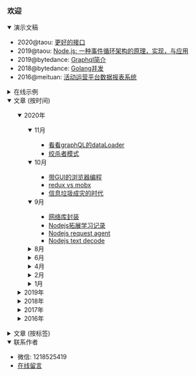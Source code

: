 ### 欢迎

<details open>
    <summary>演示文稿</summary>
    <p>
        <ul>
            <li>
                2020@taou: <a target="_blank" href="https://slides.com/shaomingquan/deck-0cc907">更好的接口</a>
            </li>
            <li>
                2019@taou: <a target="_blank" href="https://slides.com/shaomingquan/nodejs">Node.js: 一种事件循环架构的原理，实现，与应用</a>
            </li>
            <li>
                2019@bytedance: <a target="_blank" href="https://slides.com/shaomingquan/graphql">Graphql简介</a>
            </li>
            <li>
                2018@bytedance: <a target="_blank" href="https://slides.com/shaomingquan/go-for-jsers-4">Golang并发</a>
            </li>
            <li>
                2016@meituan: <a target="_blank" href="https://slides.com/shaomingquan/echo">活动运营平台数据报表系统</a>
            </li>
        </ul>
    </p>
</details>

<details>
    <summary>在线示例</summary>
    <p>
    <ul>
        <li>
            golang api组织框架，<a target="_blank" href="https://github.com/shaomingquan/catalyst-documentary">catalyst</a>
        </li>
        <li>
            帮助你在github上生成一个博客，<a target="_blank" href="https://github.com/shaomingquan/tiny-blog-gen">tiny-blog-gen</a>
        </li>
        <li>
            帮助你快速生成<code>@keyframe</code>多帧动画代码，firecracker
            <span class="demo"><a target="_blank" href="http://shaomingquan.github.io/firecracker/">DEMO</a></span>
        </li>
        <li>
            粗暴的射击小游戏
            <span class="demo"><a target="_blank" href="http://shaomingquan.github.io/shotshot/">DEMO</a></span>
        </li>
        <li>
            翻牌记忆游戏
            <span class="demo"><a target="_blank" href="http://shaomingquan.github.io/memgame/">DEMO</a></span>
        </li>
        <li>
            基于canvas的颜色选择器，所见即所得
            <span class="demo"><a target="_blank" href="http://shaomingquan.github.io/canvascolorpicker/">DEMO</a></span>
        </li>
        <li>我的毕业设计<a target="_blank" href="http://v.youku.com/v_show/id_XMTYyMjk1OTUyOA==.html">展示视频</a>，基于插件+用户协同推荐的笔记应用</li>
        <li>毕业季另一个作品<a target="_blank" href="http://v.youku.com/v_show/id_XMTYyMjk2NDY1Mg==.html">展示视频</a>，监督学习的一款RN应用</li>
    </ul>
    </p>
</details>
<details open>
    <summary>文章 (按时间)</summary>
    <ul>
        <details open>
    <summary>2020年</summary>
    <ul>
        <details open>
    <summary>11月</summary>
    <ul>
        <ul><li><a href="https://github.com/shaomingquan/articles/blob/master/src/%E7%9C%8B%E7%9C%8BgraphQL%E7%9A%84dataLoader.md">看看graphQL的dataLoader</a><span>&nbsp;</span></li><li><a href="https://github.com/shaomingquan/articles/blob/master/src/%E7%BB%9E%E6%9D%80%E8%80%85%E6%A8%A1%E5%BC%8F.md">绞杀者模式</a><span>&nbsp;</span></li></ul>
    </ul>
</details><details open>
    <summary>10月</summary>
    <ul>
        <ul><li><a href="https://github.com/shaomingquan/articles/blob/master/src/%E5%B8%A6GUI%E7%9A%84%E6%B5%8F%E8%A7%88%E5%99%A8%E7%BC%96%E7%A8%8B.md">带GUI的浏览器编程</a><span>&nbsp;</span></li><li><a href="https://github.com/shaomingquan/articles/blob/master/src/redux%20vs%20mobx.md">redux vs mobx</a><span>&nbsp;</span></li><li><a href="https://github.com/shaomingquan/articles/blob/master/src/%E4%BF%A1%E6%81%AF%E5%9E%83%E5%9C%BE%E6%88%90%E7%81%BE%E7%9A%84%E6%97%B6%E4%BB%A3.md">信息垃圾成灾的时代</a><span>&nbsp;</span></li></ul>
    </ul>
</details><details open>
    <summary>9月</summary>
    <ul>
        <ul><li><a href="https://github.com/shaomingquan/articles/blob/master/src/%E7%BD%91%E7%BB%9C%E5%BA%93%E5%B0%81%E8%A3%85.md">网络库封装</a><span>&nbsp;</span></li><li><a href="https://github.com/shaomingquan/articles/blob/master/src/Nodejs%E6%8B%93%E5%B1%95%E5%AD%A6%E4%B9%A0%E8%AE%B0%E5%BD%95.md">Nodejs拓展学习记录</a><span>&nbsp;</span></li><li><a href="https://github.com/shaomingquan/articles/blob/master/src/Nodejs%20request%20agent.md">Nodejs request agent</a><span>&nbsp;</span></li><li><a href="https://github.com/shaomingquan/articles/blob/master/src/Nodejs%20text%20decode.md">Nodejs text decode</a><span>&nbsp;</span></li></ul>
    </ul>
</details><details >
    <summary>8月</summary>
    <ul>
        <ul><li><a href="https://github.com/shaomingquan/articles/blob/master/src/private%20npm-registry%20mvp.md">private npm-registry mvp</a><span>&nbsp;</span></li><li><a href="https://github.com/shaomingquan/articles/blob/master/src/cra%2Belectron.md">cra+electron</a><span>&nbsp;</span></li><li><a href="https://github.com/shaomingquan/articles/blob/master/src/koa-compose%E8%B5%B7%E5%BA%95.md">koa-compose起底</a><span>&nbsp;</span></li></ul>
    </ul>
</details><details >
    <summary>6月</summary>
    <ul>
        <ul><li><a href="https://github.com/shaomingquan/articles/blob/master/src/mobx%E7%9A%84possibly%20stale%E6%9C%BA%E5%88%B6.md">mobx的possibly stale机制</a><span>&nbsp;</span></li><li><a href="https://github.com/shaomingquan/articles/blob/master/src/polyfill%E6%80%8E%E6%A0%B7%E6%9C%80%E9%9D%A0%E8%B0%B1%EF%BC%9F.md">polyfill怎样最靠谱？</a><span>&nbsp;</span></li></ul>
    </ul>
</details><details >
    <summary>4月</summary>
    <ul>
        <ul><li><a href="https://github.com/shaomingquan/articles/blob/master/src/%E8%BE%B9%E9%99%85%E6%95%88%E5%BA%94.md">边际效应</a><span>&nbsp;</span></li></ul>
    </ul>
</details><details >
    <summary>2月</summary>
    <ul>
        <ul><li><a href="https://github.com/shaomingquan/articles/blob/master/src/%E6%B5%81%E9%87%8F%E2%80%9C%E6%94%AF%E9%85%8D%E2%80%9D.md">流量“支配”</a><span>&nbsp;</span></li></ul>
    </ul>
</details><details >
    <summary>1月</summary>
    <ul>
        <ul><li><a href="https://github.com/shaomingquan/articles/blob/master/src/%E9%9D%A2%E8%AF%95.md">面试</a><span>&nbsp;</span></li><li><a href="https://github.com/shaomingquan/articles/blob/master/src/%E5%B7%A5%E4%BD%9C%E6%97%A5%E5%BF%97%EF%BC%9A%E6%9C%8D%E5%8A%A1%E8%BF%81%E7%A7%BB.md">工作日志：服务迁移</a><span>&nbsp;</span></li></ul>
    </ul>
</details>
    </ul>
</details><details >
    <summary>2019年</summary>
    <ul>
        <details >
    <summary>12月</summary>
    <ul>
        <ul><li><a href="https://github.com/shaomingquan/articles/blob/master/src/%E9%87%91%E5%AD%97%E5%A1%94%E5%8E%9F%E7%90%86.md">金字塔原理</a><span>&nbsp;</span></li><li><a href="https://github.com/shaomingquan/articles/blob/master/src/%E5%B7%A5%E4%BD%9C%E6%97%A5%E5%BF%97%EF%BC%9A%E5%BC%82%E6%AD%A5%E4%BC%98%E5%85%88.md">工作日志：异步优先</a><span>&nbsp;</span></li></ul>
    </ul>
</details><details >
    <summary>11月</summary>
    <ul>
        <ul><li><a href="https://github.com/shaomingquan/articles/blob/master/src/%E5%B7%A5%E4%BD%9C%E6%97%A5%E5%BF%97%EF%BC%9Apc%E7%BD%91%E7%AB%99%E4%BC%98%E5%8C%961.0.md">工作日志：pc网站优化1.0</a><span>&nbsp;</span></li><li><a href="https://github.com/shaomingquan/articles/blob/master/src/lazy%20programming.md">lazy programming</a><span>&nbsp;</span></li></ul>
    </ul>
</details><details >
    <summary>10月</summary>
    <ul>
        <ul><li><a href="https://github.com/shaomingquan/articles/blob/master/src/redux%20history%E5%8F%8C%E5%90%91%E7%BB%91%E5%AE%9A%E6%8A%BD%E8%B1%A1.md">redux history双向绑定抽象</a><span>&nbsp;</span></li><li><a href="https://github.com/shaomingquan/articles/blob/master/src/react%E4%BA%8B%E4%BB%B6%E7%9A%84%E5%87%A0%E4%B8%AA%E5%9D%91.md">react事件的几个坑</a><span>&nbsp;</span></li></ul>
    </ul>
</details><details >
    <summary>9月</summary>
    <ul>
        <ul><li><a href="https://github.com/shaomingquan/articles/blob/master/src/%E6%97%A5%E5%B8%B8%EF%BC%881%EF%BC%89.md">日常（1）</a><span>&nbsp;</span></li><li><a href="https://github.com/shaomingquan/articles/blob/master/src/%E5%B7%A5%E4%BD%9C%E6%97%A5%E5%BF%97%EF%BC%9A%E4%B8%80%E6%AC%A1%E6%9B%B2%E6%8A%98%E7%9A%84%E4%B8%8A%E7%BA%BF.md">工作日志：一次曲折的上线</a><span>&nbsp;</span></li><li><a href="https://github.com/shaomingquan/articles/blob/master/src/Nodejs%E4%B8%AD%E5%BC%82%E6%AD%A5%E6%93%8D%E4%BD%9C%E7%9A%84%E5%BA%95%E5%B1%82%E5%B7%AE%E5%88%AB.md">Nodejs中异步操作的底层差别</a><span>&nbsp;</span></li><li><a href="https://github.com/shaomingquan/articles/blob/master/src/react-tabs%E8%AE%BE%E8%AE%A1%E8%A7%A3%E8%AF%BB.md">react-tabs设计解读</a><span>&nbsp;</span></li><li><a href="https://github.com/shaomingquan/articles/blob/master/src/Nodejs%E4%B8%AD%E7%9A%84%E5%BE%AA%E7%8E%AF%E5%BC%95%E7%94%A8.md">Nodejs中的循环引用</a><span>&nbsp;</span></li></ul>
    </ul>
</details><details >
    <summary>8月</summary>
    <ul>
        <ul><li><a href="https://github.com/shaomingquan/articles/blob/master/src/%E6%96%87%E6%A1%A3%E9%98%85%E8%AF%BB%EF%BC%9Areact%20hooks.md">文档阅读：react hooks</a><span>&nbsp;</span></li></ul>
    </ul>
</details><details >
    <summary>7月</summary>
    <ul>
        <ul><li><a href="https://github.com/shaomingquan/articles/blob/master/src/%E5%8D%9A%E5%AE%A2%E7%BF%BB%E8%AF%91%EF%BC%9A%E5%85%B3%E4%BA%8Enpm%E5%AE%89%E5%85%A8%E6%80%A7%E7%9A%84%E5%8D%81%E4%B8%AA%E6%9C%80%E4%BD%B3%E5%AE%9E%E8%B7%B5.md">博客翻译：关于npm安全性的十个最佳实践</a><span>&nbsp;</span></li><li><a href="https://github.com/shaomingquan/articles/blob/master/src/%E6%95%B0%E6%8D%AE%E4%BA%A7%E5%93%81%E7%9A%84%E7%BB%9F%E4%B8%80%E5%A4%8D%E7%9B%98.md">数据产品的统一复盘</a><span>&nbsp;</span></li></ul>
    </ul>
</details><details >
    <summary>6月</summary>
    <ul>
        <ul><li><a href="https://github.com/shaomingquan/articles/blob/master/src/%E8%BF%99%E4%B8%89%E5%B9%B4.md">这三年</a><span>&nbsp;</span></li><li><a href="https://github.com/shaomingquan/articles/blob/master/src/%E5%8D%9A%E5%AE%A2%E7%BF%BB%E8%AF%91%EF%BC%9Amobx%2Breact%E7%9A%84%E6%9C%80%E4%BD%B3%E5%AE%9E%E8%B7%B5.md">博客翻译：mobx+react的最佳实践</a><span>&nbsp;</span></li></ul>
    </ul>
</details><details >
    <summary>5月</summary>
    <ul>
        <ul><li><a href="https://github.com/shaomingquan/articles/blob/master/src/app%E9%A1%B5%E9%9D%A2%E6%A0%88%E7%AE%A1%E7%90%86%E6%80%9D%E8%B7%AF.md">app页面栈管理思路</a><span>&nbsp;</span></li><li><a href="https://github.com/shaomingquan/articles/blob/master/src/optimize%20pipeline%20cheatSheet.md">optimize pipeline cheatSheet</a><span>&nbsp;</span></li><li><a href="https://github.com/shaomingquan/articles/blob/master/src/%E5%B0%8F%E7%A8%8B%E5%BA%8F%E6%9D%82%E8%B0%88.md">小程序杂谈</a><span>&nbsp;</span></li></ul>
    </ul>
</details><details >
    <summary>4月</summary>
    <ul>
        <ul><li><a href="https://github.com/shaomingquan/articles/blob/master/src/%E6%89%BE%E4%B8%AA%E6%96%B9%E5%BC%8F%E9%99%8D%E4%BD%8E%E4%BD%A0%E7%9A%84%E5%BF%83%E6%99%BA%E6%A8%A1%E5%9E%8B%E5%A4%8D%E6%9D%82%E5%BA%A6.md">找个方式降低你的心智模型复杂度</a><span>&nbsp;</span></li><li><a href="https://github.com/shaomingquan/articles/blob/master/src/9102%E4%BA%86%EF%BC%8C%E6%88%91%E6%8A%8A%E8%BF%99%E4%B8%AA%E5%89%8D%E7%AB%AF%E9%A1%B9%E7%9B%AE%E5%A4%8D%E4%B8%AA%E7%9B%98.md">9102了，我把这个前端项目复个盘</a><span>&nbsp;</span></li></ul>
    </ul>
</details><details >
    <summary>3月</summary>
    <ul>
        <ul><li><a href="https://github.com/shaomingquan/articles/blob/master/src/graphQL%E7%AE%80%E6%9E%90.md">graphQL简析</a><span>&nbsp;</span></li></ul>
    </ul>
</details>
    </ul>
</details><details >
    <summary>2018年</summary>
    <ul>
        <details >
    <summary>12月</summary>
    <ul>
        <ul><li><a href="https://github.com/shaomingquan/articles/blob/master/src/%E5%8D%9A%E5%AE%A2%E7%BF%BB%E8%AF%91%EF%BC%9A%E4%BD%8D%E6%93%8D%E4%BD%9C%E7%AE%97%E6%B3%95.md">博客翻译：位操作算法</a><span>&nbsp;</span></li></ul>
    </ul>
</details><details >
    <summary>11月</summary>
    <ul>
        <ul><li><a href="https://github.com/shaomingquan/articles/blob/master/src/ss%E6%90%AD%E5%BB%BA%E5%BF%AB%E9%80%9F%E6%95%99%E7%A8%8B.md">ss搭建快速教程</a><span>&nbsp;</span></li></ul>
    </ul>
</details><details >
    <summary>10月</summary>
    <ul>
        <ul><li><a href="https://github.com/shaomingquan/articles/blob/master/src/%E5%8E%BB%E9%99%A4%E6%BB%9A%E5%8A%A8%E7%95%99%E7%99%BD.md">去除滚动留白</a><span>&nbsp;</span></li><li><a href="https://github.com/shaomingquan/articles/blob/master/src/go%20underscore%E8%A7%A3%E6%9E%90--go%20reflect%E9%AA%9A%E6%93%8D%E4%BD%9C.md">go underscore解析--go reflect骚操作</a><span>&nbsp;</span></li></ul>
    </ul>
</details><details >
    <summary>9月</summary>
    <ul>
        <ul><li><a href="https://github.com/shaomingquan/articles/blob/master/src/%E8%BF%99%E4%B8%AA%E9%A1%B9%E7%9B%AE%E5%B7%AE%E7%82%B9%E5%B4%A9%E4%BA%86.md">这个项目差点崩了</a><span>&nbsp;</span></li></ul>
    </ul>
</details><details >
    <summary>8月</summary>
    <ul>
        <ul><li><a href="https://github.com/shaomingquan/articles/blob/master/src/go%20%E5%B9%B6%E5%8F%91.md">go 并发</a><span>&nbsp;</span></li><li><a href="https://github.com/shaomingquan/articles/blob/master/src/golang%20range%E7%9A%84%E5%9D%91.md">golang range的坑</a><span>&nbsp;</span></li><li><a href="https://github.com/shaomingquan/articles/blob/master/src/go%20%E6%8C%87%E9%92%88%E5%8D%87%E7%BA%A7.md">go 指针升级</a><span>&nbsp;</span></li></ul>
    </ul>
</details><details >
    <summary>5月</summary>
    <ul>
        <ul><li><a href="https://github.com/shaomingquan/articles/blob/master/src/%E5%85%B3%E4%BA%8Ego%E7%9A%84append%E5%9D%91%E7%9A%84%E5%90%AF%E7%A4%BA.md">关于go的append坑的启示</a><span>&nbsp;</span></li></ul>
    </ul>
</details><details >
    <summary>4月</summary>
    <ul>
        <ul><li><a href="https://github.com/shaomingquan/articles/blob/master/src/%E7%9F%A5%E8%AF%86%E5%9B%BE%E8%B0%B1%E8%B0%83%E7%A0%94.md">知识图谱调研</a><span>&nbsp;</span></li></ul>
    </ul>
</details><details >
    <summary>1月</summary>
    <ul>
        <ul><li><a href="https://github.com/shaomingquan/articles/blob/master/src/%E4%B8%80%E7%A7%8D%E8%87%AA%E5%AE%9A%E4%B9%89%E7%B4%A2%E5%BC%95%E7%9A%84%E6%96%B9%E6%A1%88.md">一种自定义索引的方案</a><span>&nbsp;</span></li></ul>
    </ul>
</details>
    </ul>
</details><details >
    <summary>2017年</summary>
    <ul>
        <details >
    <summary>12月</summary>
    <ul>
        <ul><li><a href="https://github.com/shaomingquan/articles/blob/master/src/%E4%BA%AC%E4%B8%9Ctech%20day%202017%E5%8F%82%E4%BC%9A%E8%AE%B0%E5%BD%95.md">京东tech day 2017参会记录</a><span>&nbsp;</span></li><li><a href="https://github.com/shaomingquan/articles/blob/master/src/%E8%AF%B4%E4%B8%80%E4%B8%AA%E7%AE%80%E5%8D%95%E7%9A%84%E8%A7%A3%E8%80%A6%E6%A8%A1%E5%9E%8B.md">说一个简单的解耦模型</a><span>&nbsp;</span></li><li><a href="https://github.com/shaomingquan/articles/blob/master/src/2017-11-24%20%E9%9D%92%E5%B2%9B%E4%B8%89%E6%97%A5%E8%A1%8C.md">2017-11-24 青岛三日行</a><span>&nbsp;</span></li></ul>
    </ul>
</details><details >
    <summary>7月</summary>
    <ul>
        <ul><li><a href="https://github.com/shaomingquan/articles/blob/master/src/%E5%B7%A5%E4%BD%9C%E7%AC%AC%E4%B8%80%E5%B9%B4%E7%9A%84%E4%B8%80%E4%BA%9B%E6%80%9D%E8%80%83.md">工作第一年的一些思考</a><span>&nbsp;</span></li><li><a href="https://github.com/shaomingquan/articles/blob/master/src/%E4%B8%80%E4%B8%AA%E5%BB%B6%E8%BF%9F%E5%93%8D%E5%BA%94%E5%BC%95%E5%8F%91%E7%9A%84%E6%80%9D%E8%80%83.md">一个延迟响应引发的思考</a><span>&nbsp;</span></li></ul>
    </ul>
</details><details >
    <summary>5月</summary>
    <ul>
        <ul><li><a href="https://github.com/shaomingquan/articles/blob/master/src/%E8%B0%88%E8%B0%88webassembly.md">谈谈webassembly</a><span>&nbsp;</span></li></ul>
    </ul>
</details><details >
    <summary>2月</summary>
    <ul>
        <ul><li><a href="https://github.com/shaomingquan/articles/blob/master/src/%E7%AE%80%E8%B0%88js%E9%80%92%E5%BD%92%E4%BC%98%E5%8C%96.md">简谈js递归优化</a><span>&nbsp;</span></li></ul>
    </ul>
</details>
    </ul>
</details><details >
    <summary>2016年</summary>
    <ul>
        <details >
    <summary>12月</summary>
    <ul>
        <ul><li><a href="https://github.com/shaomingquan/articles/blob/master/src/%E9%AC%BC%E7%95%9C%E4%B8%8D%E5%AE%8C%E5%85%A8%E6%8C%87%E5%8D%97.md">鬼畜不完全指南</a><span>&nbsp;</span></li><li><a href="https://github.com/shaomingquan/articles/blob/master/src/%E9%87%8D%E6%96%B0%E6%80%9D%E8%80%83%E5%9C%B0%E5%9D%80%E6%A0%8F.md">重新思考地址栏</a><span>&nbsp;</span></li><li><a href="https://github.com/shaomingquan/articles/blob/master/src/%E8%B7%9F%E4%BB%8E%E2%80%9C%E9%BB%98%E8%AE%A4%E2%80%9D.md">跟从“默认”</a><span>&nbsp;</span></li></ul>
    </ul>
</details><details >
    <summary>10月</summary>
    <ul>
        <ul><li><a href="https://github.com/shaomingquan/articles/blob/master/src/%E8%A7%86%E5%B7%AE%E6%BB%9A%E5%8A%A8%E7%9A%84n%E7%A7%8D%E5%AE%9E%E7%8E%B0.md">视差滚动的n种实现</a><span>&nbsp;</span></li><li><a href="https://github.com/shaomingquan/articles/blob/master/src/%E4%BB%A3%E7%A0%81review%E6%97%B6%E9%9C%80%E8%A6%81%E6%B3%A8%E6%84%8F%E7%9A%84%E5%87%A0%E4%B8%AA%E7%82%B9.md">代码review时需要注意的几个点</a><span>&nbsp;</span></li></ul>
    </ul>
</details><details >
    <summary>8月</summary>
    <ul>
        <ul><li><a href="https://github.com/shaomingquan/articles/blob/master/src/30%E8%A1%8C%E5%AE%9E%E7%8E%B0ejs%E5%BC%8F%E6%A8%A1%E6%9D%BF%E5%BC%95%E6%93%8E.md">30行实现ejs式模板引擎</a><span>&nbsp;</span></li><li><a href="https://github.com/shaomingquan/articles/blob/master/src/%E4%BA%A4%E4%BA%92%E4%B8%AD%E7%9A%84%E6%8E%A0%E8%BF%87%E6%95%88%E6%9E%9C.md">交互中的掠过效果</a><span>&nbsp;</span></li></ul>
    </ul>
</details><details >
    <summary>7月</summary>
    <ul>
        <ul><li><a href="https://github.com/shaomingquan/articles/blob/master/src/%E6%89%AF%E6%B7%A1%E4%BA%A4%E4%BA%92%E5%90%88%E9%9B%86.md">扯淡交互合集</a><span>&nbsp;</span></li><li><a href="https://github.com/shaomingquan/articles/blob/master/src/%E6%88%91%E4%B8%BA%E5%95%A5%E4%B8%8D%E7%94%A8%E5%AE%89%E5%8D%93.md">我为啥不用安卓</a><span>&nbsp;</span></li><li><a href="https://github.com/shaomingquan/articles/blob/master/src/Webpack%E7%BA%BF%E4%B8%8A%E7%BA%BF%E4%B8%8B%E7%AD%96%E7%95%A5.md">Webpack线上线下策略</a><span>&nbsp;</span></li></ul>
    </ul>
</details><details >
    <summary>6月</summary>
    <ul>
        <ul><li><a href="https://github.com/shaomingquan/articles/blob/master/src/%E7%BA%AFcss%E5%AE%9E%E7%8E%B0%E6%9B%B2%E7%BA%BF%E8%B7%AF%E5%BE%84.md">纯css实现曲线路径</a><span>&nbsp;</span></li></ul>
    </ul>
</details>
    </ul>
</details>
    </ul>
</details><details >
    <summary>文章 (按标签)</summary>
    <ul>
        <details >
    <summary>生活</summary>
    <ul>
        <ul><li><a href="https://github.com/shaomingquan/articles/blob/master/src/%E6%97%A5%E5%B8%B8%EF%BC%881%EF%BC%89.md">日常（1）</a><span>&nbsp;[2019-9-30]</span></li><li><a href="https://github.com/shaomingquan/articles/blob/master/src/2017-11-24%20%E9%9D%92%E5%B2%9B%E4%B8%89%E6%97%A5%E8%A1%8C.md">2017-11-24 青岛三日行</a><span>&nbsp;[2017-12-2]</span></li></ul>
    </ul>
</details><details >
    <summary>日常</summary>
    <ul>
        <ul><li><a href="https://github.com/shaomingquan/articles/blob/master/src/%E9%AC%BC%E7%95%9C%E4%B8%8D%E5%AE%8C%E5%85%A8%E6%8C%87%E5%8D%97.md">鬼畜不完全指南</a><span>&nbsp;[2016-12-9]</span></li></ul>
    </ul>
</details><details >
    <summary>思考</summary>
    <ul>
        <ul><li><a href="https://github.com/shaomingquan/articles/blob/master/src/%E4%BF%A1%E6%81%AF%E5%9E%83%E5%9C%BE%E6%88%90%E7%81%BE%E7%9A%84%E6%97%B6%E4%BB%A3.md">信息垃圾成灾的时代</a><span>&nbsp;[2020-10-6]</span></li><li><a href="https://github.com/shaomingquan/articles/blob/master/src/%E5%B7%A5%E4%BD%9C%E6%97%A5%E5%BF%97%EF%BC%9A%E5%BC%82%E6%AD%A5%E4%BC%98%E5%85%88.md">工作日志：异步优先</a><span>&nbsp;[2019-12-20]</span></li><li><a href="https://github.com/shaomingquan/articles/blob/master/src/%E5%B7%A5%E4%BD%9C%E6%97%A5%E5%BF%97%EF%BC%9Apc%E7%BD%91%E7%AB%99%E4%BC%98%E5%8C%961.0.md">工作日志：pc网站优化1.0</a><span>&nbsp;[2019-11-29]</span></li><li><a href="https://github.com/shaomingquan/articles/blob/master/src/lazy%20programming.md">lazy programming</a><span>&nbsp;[2019-11-8]</span></li><li><a href="https://github.com/shaomingquan/articles/blob/master/src/%E8%BF%99%E4%B8%89%E5%B9%B4.md">这三年</a><span>&nbsp;[2019-6-20]</span></li><li><a href="https://github.com/shaomingquan/articles/blob/master/src/%E6%89%BE%E4%B8%AA%E6%96%B9%E5%BC%8F%E9%99%8D%E4%BD%8E%E4%BD%A0%E7%9A%84%E5%BF%83%E6%99%BA%E6%A8%A1%E5%9E%8B%E5%A4%8D%E6%9D%82%E5%BA%A6.md">找个方式降低你的心智模型复杂度</a><span>&nbsp;[2019-4-25]</span></li><li><a href="https://github.com/shaomingquan/articles/blob/master/src/9102%E4%BA%86%EF%BC%8C%E6%88%91%E6%8A%8A%E8%BF%99%E4%B8%AA%E5%89%8D%E7%AB%AF%E9%A1%B9%E7%9B%AE%E5%A4%8D%E4%B8%AA%E7%9B%98.md">9102了，我把这个前端项目复个盘</a><span>&nbsp;[2019-4-13]</span></li><li><a href="https://github.com/shaomingquan/articles/blob/master/src/%E8%BF%99%E4%B8%AA%E9%A1%B9%E7%9B%AE%E5%B7%AE%E7%82%B9%E5%B4%A9%E4%BA%86.md">这个项目差点崩了</a><span>&nbsp;[2018-9-15]</span></li><li><a href="https://github.com/shaomingquan/articles/blob/master/src/%E4%B8%80%E7%A7%8D%E8%87%AA%E5%AE%9A%E4%B9%89%E7%B4%A2%E5%BC%95%E7%9A%84%E6%96%B9%E6%A1%88.md">一种自定义索引的方案</a><span>&nbsp;[2018-1-5]</span></li><li><a href="https://github.com/shaomingquan/articles/blob/master/src/%E4%BA%AC%E4%B8%9Ctech%20day%202017%E5%8F%82%E4%BC%9A%E8%AE%B0%E5%BD%95.md">京东tech day 2017参会记录</a><span>&nbsp;[2017-12-14]</span></li><li><a href="https://github.com/shaomingquan/articles/blob/master/src/%E5%B7%A5%E4%BD%9C%E7%AC%AC%E4%B8%80%E5%B9%B4%E7%9A%84%E4%B8%80%E4%BA%9B%E6%80%9D%E8%80%83.md">工作第一年的一些思考</a><span>&nbsp;[2017-7-23]</span></li><li><a href="https://github.com/shaomingquan/articles/blob/master/src/%E4%B8%80%E4%B8%AA%E5%BB%B6%E8%BF%9F%E5%93%8D%E5%BA%94%E5%BC%95%E5%8F%91%E7%9A%84%E6%80%9D%E8%80%83.md">一个延迟响应引发的思考</a><span>&nbsp;[2017-7-11]</span></li><li><a href="https://github.com/shaomingquan/articles/blob/master/src/%E8%B7%9F%E4%BB%8E%E2%80%9C%E9%BB%98%E8%AE%A4%E2%80%9D.md">跟从“默认”</a><span>&nbsp;[2016-12-2]</span></li><li><a href="https://github.com/shaomingquan/articles/blob/master/src/%E6%89%AF%E6%B7%A1%E4%BA%A4%E4%BA%92%E5%90%88%E9%9B%86.md">扯淡交互合集</a><span>&nbsp;[2016-7-18]</span></li><li><a href="https://github.com/shaomingquan/articles/blob/master/src/%E6%88%91%E4%B8%BA%E5%95%A5%E4%B8%8D%E7%94%A8%E5%AE%89%E5%8D%93.md">我为啥不用安卓</a><span>&nbsp;[2016-7-5]</span></li></ul>
    </ul>
</details><details >
    <summary>nodejs</summary>
    <ul>
        <ul><li><a href="https://github.com/shaomingquan/articles/blob/master/src/Nodejs%E6%8B%93%E5%B1%95%E5%AD%A6%E4%B9%A0%E8%AE%B0%E5%BD%95.md">Nodejs拓展学习记录</a><span>&nbsp;[2020-9-20]</span></li><li><a href="https://github.com/shaomingquan/articles/blob/master/src/Nodejs%20request%20agent.md">Nodejs request agent</a><span>&nbsp;[2020-9-6]</span></li><li><a href="https://github.com/shaomingquan/articles/blob/master/src/Nodejs%20text%20decode.md">Nodejs text decode</a><span>&nbsp;[2020-9-2]</span></li><li><a href="https://github.com/shaomingquan/articles/blob/master/src/private%20npm-registry%20mvp.md">private npm-registry mvp</a><span>&nbsp;[2020-8-27]</span></li><li><a href="https://github.com/shaomingquan/articles/blob/master/src/koa-compose%E8%B5%B7%E5%BA%95.md">koa-compose起底</a><span>&nbsp;[2020-8-8]</span></li><li><a href="https://github.com/shaomingquan/articles/blob/master/src/Nodejs%E4%B8%AD%E5%BC%82%E6%AD%A5%E6%93%8D%E4%BD%9C%E7%9A%84%E5%BA%95%E5%B1%82%E5%B7%AE%E5%88%AB.md">Nodejs中异步操作的底层差别</a><span>&nbsp;[2019-9-21]</span></li><li><a href="https://github.com/shaomingquan/articles/blob/master/src/Nodejs%E4%B8%AD%E7%9A%84%E5%BE%AA%E7%8E%AF%E5%BC%95%E7%94%A8.md">Nodejs中的循环引用</a><span>&nbsp;[2019-9-2]</span></li></ul>
    </ul>
</details><details >
    <summary>electron</summary>
    <ul>
        <ul><li><a href="https://github.com/shaomingquan/articles/blob/master/src/cra%2Belectron.md">cra+electron</a><span>&nbsp;[2020-8-12]</span></li></ul>
    </ul>
</details><details >
    <summary>golang</summary>
    <ul>
        <ul><li><a href="https://github.com/shaomingquan/articles/blob/master/src/go%20underscore%E8%A7%A3%E6%9E%90--go%20reflect%E9%AA%9A%E6%93%8D%E4%BD%9C.md">go underscore解析--go reflect骚操作</a><span>&nbsp;[2018-10-2]</span></li><li><a href="https://github.com/shaomingquan/articles/blob/master/src/go%20%E5%B9%B6%E5%8F%91.md">go 并发</a><span>&nbsp;[2018-8-28]</span></li><li><a href="https://github.com/shaomingquan/articles/blob/master/src/golang%20range%E7%9A%84%E5%9D%91.md">golang range的坑</a><span>&nbsp;[2018-8-12]</span></li><li><a href="https://github.com/shaomingquan/articles/blob/master/src/go%20%E6%8C%87%E9%92%88%E5%8D%87%E7%BA%A7.md">go 指针升级</a><span>&nbsp;[2018-8-8]</span></li><li><a href="https://github.com/shaomingquan/articles/blob/master/src/%E5%85%B3%E4%BA%8Ego%E7%9A%84append%E5%9D%91%E7%9A%84%E5%90%AF%E7%A4%BA.md">关于go的append坑的启示</a><span>&nbsp;[2018-5-6]</span></li></ul>
    </ul>
</details><details >
    <summary>javascript</summary>
    <ul>
        <ul><li><a href="https://github.com/shaomingquan/articles/blob/master/src/%E7%9C%8B%E7%9C%8BgraphQL%E7%9A%84dataLoader.md">看看graphQL的dataLoader</a><span>&nbsp;[2020-11-5]</span></li><li><a href="https://github.com/shaomingquan/articles/blob/master/src/cra%2Belectron.md">cra+electron</a><span>&nbsp;[2020-8-12]</span></li><li><a href="https://github.com/shaomingquan/articles/blob/master/src/mobx%E7%9A%84possibly%20stale%E6%9C%BA%E5%88%B6.md">mobx的possibly stale机制</a><span>&nbsp;[2020-6-18]</span></li><li><a href="https://github.com/shaomingquan/articles/blob/master/src/polyfill%E6%80%8E%E6%A0%B7%E6%9C%80%E9%9D%A0%E8%B0%B1%EF%BC%9F.md">polyfill怎样最靠谱？</a><span>&nbsp;[2020-6-7]</span></li><li><a href="https://github.com/shaomingquan/articles/blob/master/src/redux%20history%E5%8F%8C%E5%90%91%E7%BB%91%E5%AE%9A%E6%8A%BD%E8%B1%A1.md">redux history双向绑定抽象</a><span>&nbsp;[2019-10-29]</span></li><li><a href="https://github.com/shaomingquan/articles/blob/master/src/react%E4%BA%8B%E4%BB%B6%E7%9A%84%E5%87%A0%E4%B8%AA%E5%9D%91.md">react事件的几个坑</a><span>&nbsp;[2019-10-22]</span></li><li><a href="https://github.com/shaomingquan/articles/blob/master/src/react-tabs%E8%AE%BE%E8%AE%A1%E8%A7%A3%E8%AF%BB.md">react-tabs设计解读</a><span>&nbsp;[2019-9-12]</span></li><li><a href="https://github.com/shaomingquan/articles/blob/master/src/%E6%96%87%E6%A1%A3%E9%98%85%E8%AF%BB%EF%BC%9Areact%20hooks.md">文档阅读：react hooks</a><span>&nbsp;[2019-8-5]</span></li><li><a href="https://github.com/shaomingquan/articles/blob/master/src/app%E9%A1%B5%E9%9D%A2%E6%A0%88%E7%AE%A1%E7%90%86%E6%80%9D%E8%B7%AF.md">app页面栈管理思路</a><span>&nbsp;[2019-5-23]</span></li><li><a href="https://github.com/shaomingquan/articles/blob/master/src/optimize%20pipeline%20cheatSheet.md">optimize pipeline cheatSheet</a><span>&nbsp;[2019-5-21]</span></li><li><a href="https://github.com/shaomingquan/articles/blob/master/src/graphQL%E7%AE%80%E6%9E%90.md">graphQL简析</a><span>&nbsp;[2019-3-20]</span></li><li><a href="https://github.com/shaomingquan/articles/blob/master/src/%E7%9F%A5%E8%AF%86%E5%9B%BE%E8%B0%B1%E8%B0%83%E7%A0%94.md">知识图谱调研</a><span>&nbsp;[2018-4-30]</span></li><li><a href="https://github.com/shaomingquan/articles/blob/master/src/%E8%AF%B4%E4%B8%80%E4%B8%AA%E7%AE%80%E5%8D%95%E7%9A%84%E8%A7%A3%E8%80%A6%E6%A8%A1%E5%9E%8B.md">说一个简单的解耦模型</a><span>&nbsp;[2017-12-7]</span></li><li><a href="https://github.com/shaomingquan/articles/blob/master/src/%E8%B0%88%E8%B0%88webassembly.md">谈谈webassembly</a><span>&nbsp;[2017-5-24]</span></li><li><a href="https://github.com/shaomingquan/articles/blob/master/src/%E7%AE%80%E8%B0%88js%E9%80%92%E5%BD%92%E4%BC%98%E5%8C%96.md">简谈js递归优化</a><span>&nbsp;[2017-2-2]</span></li><li><a href="https://github.com/shaomingquan/articles/blob/master/src/%E4%BB%A3%E7%A0%81review%E6%97%B6%E9%9C%80%E8%A6%81%E6%B3%A8%E6%84%8F%E7%9A%84%E5%87%A0%E4%B8%AA%E7%82%B9.md">代码review时需要注意的几个点</a><span>&nbsp;[2016-10-9]</span></li><li><a href="https://github.com/shaomingquan/articles/blob/master/src/30%E8%A1%8C%E5%AE%9E%E7%8E%B0ejs%E5%BC%8F%E6%A8%A1%E6%9D%BF%E5%BC%95%E6%93%8E.md">30行实现ejs式模板引擎</a><span>&nbsp;[2016-8-20]</span></li><li><a href="https://github.com/shaomingquan/articles/blob/master/src/%E4%BA%A4%E4%BA%92%E4%B8%AD%E7%9A%84%E6%8E%A0%E8%BF%87%E6%95%88%E6%9E%9C.md">交互中的掠过效果</a><span>&nbsp;[2016-8-2]</span></li><li><a href="https://github.com/shaomingquan/articles/blob/master/src/Webpack%E7%BA%BF%E4%B8%8A%E7%BA%BF%E4%B8%8B%E7%AD%96%E7%95%A5.md">Webpack线上线下策略</a><span>&nbsp;[2016-7-2]</span></li></ul>
    </ul>
</details><details >
    <summary>软件</summary>
    <ul>
        <ul><li><a href="https://github.com/shaomingquan/articles/blob/master/src/%E7%BB%9E%E6%9D%80%E8%80%85%E6%A8%A1%E5%BC%8F.md">绞杀者模式</a><span>&nbsp;[2020-11-2]</span></li><li><a href="https://github.com/shaomingquan/articles/blob/master/src/%E7%BD%91%E7%BB%9C%E5%BA%93%E5%B0%81%E8%A3%85.md">网络库封装</a><span>&nbsp;[2020-9-25]</span></li><li><a href="https://github.com/shaomingquan/articles/blob/master/src/%E6%B5%81%E9%87%8F%E2%80%9C%E6%94%AF%E9%85%8D%E2%80%9D.md">流量“支配”</a><span>&nbsp;[2020-2-1]</span></li><li><a href="https://github.com/shaomingquan/articles/blob/master/src/%E5%B7%A5%E4%BD%9C%E6%97%A5%E5%BF%97%EF%BC%9A%E6%9C%8D%E5%8A%A1%E8%BF%81%E7%A7%BB.md">工作日志：服务迁移</a><span>&nbsp;[2020-1-19]</span></li><li><a href="https://github.com/shaomingquan/articles/blob/master/src/%E5%B7%A5%E4%BD%9C%E6%97%A5%E5%BF%97%EF%BC%9A%E4%B8%80%E6%AC%A1%E6%9B%B2%E6%8A%98%E7%9A%84%E4%B8%8A%E7%BA%BF.md">工作日志：一次曲折的上线</a><span>&nbsp;[2019-9-25]</span></li><li><a href="https://github.com/shaomingquan/articles/blob/master/src/%E6%95%B0%E6%8D%AE%E4%BA%A7%E5%93%81%E7%9A%84%E7%BB%9F%E4%B8%80%E5%A4%8D%E7%9B%98.md">数据产品的统一复盘</a><span>&nbsp;[2019-7-1]</span></li><li><a href="https://github.com/shaomingquan/articles/blob/master/src/%E5%B0%8F%E7%A8%8B%E5%BA%8F%E6%9D%82%E8%B0%88.md">小程序杂谈</a><span>&nbsp;[2019-5-10]</span></li><li><a href="https://github.com/shaomingquan/articles/blob/master/src/ss%E6%90%AD%E5%BB%BA%E5%BF%AB%E9%80%9F%E6%95%99%E7%A8%8B.md">ss搭建快速教程</a><span>&nbsp;[2018-11-2]</span></li><li><a href="https://github.com/shaomingquan/articles/blob/master/src/%E9%87%8D%E6%96%B0%E6%80%9D%E8%80%83%E5%9C%B0%E5%9D%80%E6%A0%8F.md">重新思考地址栏</a><span>&nbsp;[2016-12-3]</span></li></ul>
    </ul>
</details><details >
    <summary>翻译</summary>
    <ul>
        <ul><li><a href="https://github.com/shaomingquan/articles/blob/master/src/%E5%8D%9A%E5%AE%A2%E7%BF%BB%E8%AF%91%EF%BC%9A%E5%85%B3%E4%BA%8Enpm%E5%AE%89%E5%85%A8%E6%80%A7%E7%9A%84%E5%8D%81%E4%B8%AA%E6%9C%80%E4%BD%B3%E5%AE%9E%E8%B7%B5.md">博客翻译：关于npm安全性的十个最佳实践</a><span>&nbsp;[2019-7-6]</span></li><li><a href="https://github.com/shaomingquan/articles/blob/master/src/%E5%8D%9A%E5%AE%A2%E7%BF%BB%E8%AF%91%EF%BC%9Amobx%2Breact%E7%9A%84%E6%9C%80%E4%BD%B3%E5%AE%9E%E8%B7%B5.md">博客翻译：mobx+react的最佳实践</a><span>&nbsp;[2019-6-10]</span></li><li><a href="https://github.com/shaomingquan/articles/blob/master/src/%E5%8D%9A%E5%AE%A2%E7%BF%BB%E8%AF%91%EF%BC%9A%E4%BD%8D%E6%93%8D%E4%BD%9C%E7%AE%97%E6%B3%95.md">博客翻译：位操作算法</a><span>&nbsp;[2018-12-9]</span></li></ul>
    </ul>
</details><details >
    <summary>css</summary>
    <ul>
        <ul><li><a href="https://github.com/shaomingquan/articles/blob/master/src/%E5%8E%BB%E9%99%A4%E6%BB%9A%E5%8A%A8%E7%95%99%E7%99%BD.md">去除滚动留白</a><span>&nbsp;[2018-10-30]</span></li><li><a href="https://github.com/shaomingquan/articles/blob/master/src/%E8%A7%86%E5%B7%AE%E6%BB%9A%E5%8A%A8%E7%9A%84n%E7%A7%8D%E5%AE%9E%E7%8E%B0.md">视差滚动的n种实现</a><span>&nbsp;[2016-10-19]</span></li><li><a href="https://github.com/shaomingquan/articles/blob/master/src/%E7%BA%AFcss%E5%AE%9E%E7%8E%B0%E6%9B%B2%E7%BA%BF%E8%B7%AF%E5%BE%84.md">纯css实现曲线路径</a><span>&nbsp;[2016-6-12]</span></li></ul>
    </ul>
</details><details >
    <summary>软技能</summary>
    <ul>
        <ul><li><a href="https://github.com/shaomingquan/articles/blob/master/src/%E8%BE%B9%E9%99%85%E6%95%88%E5%BA%94.md">边际效应</a><span>&nbsp;[2020-4-15]</span></li><li><a href="https://github.com/shaomingquan/articles/blob/master/src/%E9%9D%A2%E8%AF%95.md">面试</a><span>&nbsp;[2020-1-30]</span></li><li><a href="https://github.com/shaomingquan/articles/blob/master/src/%E9%87%91%E5%AD%97%E5%A1%94%E5%8E%9F%E7%90%86.md">金字塔原理</a><span>&nbsp;[2019-12-30]</span></li></ul>
    </ul>
</details><details >
    <summary>js</summary>
    <ul>
        <ul><li><a href="https://github.com/shaomingquan/articles/blob/master/src/%E5%B8%A6GUI%E7%9A%84%E6%B5%8F%E8%A7%88%E5%99%A8%E7%BC%96%E7%A8%8B.md">带GUI的浏览器编程</a><span>&nbsp;[2020-10-10]</span></li><li><a href="https://github.com/shaomingquan/articles/blob/master/src/redux%20vs%20mobx.md">redux vs mobx</a><span>&nbsp;[2020-10-6]</span></li></ul>
    </ul>
</details>
    </ul>
</details>
<details open>
    <summary>联系作者</summary>
    <p>
        <ul>
            <li>微信: 1218525419</li>
            <li><a href="https://github.com/shaomingquan/articles/issues">在线留言</a></li>
        </ul>
    </p>
</details>


